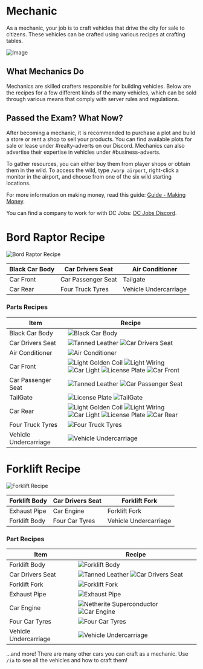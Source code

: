 # Mechanic

As a mechanic, your job is to craft vehicles that drive the city for sale to citizens. These vehicles can be crafted using various recipes at crafting tables.

![Image](https://i.imgur.com/kLscUWF.png)

## What Mechanics Do

Mechanics are skilled crafters responsible for building vehicles. Below are the recipes for a few different kinds of the many vehicles, which can be sold through various means that comply with server rules and regulations.

## Passed the Exam? What Now?

After becoming a mechanic, it is recommended to purchase a plot and build a store or rent a shop to sell your products. You can find available plots for sale or lease under #realty-adverts on our Discord. Mechanics can also advertise their expertise in vehicles under #business-adverts.

To gather resources, you can either buy them from player shops or obtain them in the wild. To access the wild, type `/warp airport`, right-click a monitor in the airport, and choose from one of the six wild starting locations.

For more information on making money, read this guide: [Guide - Making Money](https://democracycraft.net/threads/making-money.1410/).

You can find a company to work for with DC Jobs: [DC Jobs Discord](https://discord.gg/Q8rNjddjjh).

# Bord Raptor Recipe
![Bord Raptor Recipe](https://i.imgur.com/mgjHfFN.png)

| Black Car Body | Car Drivers Seat   | Air Conditioner       |
|----------------|--------------------|-----------------------|
| Car Front      | Car Passenger Seat | Tailgate              |
| Car Rear       | Four Truck Tyres   | Vehicle Undercarriage |

### Parts Recipes

| Item                        | Recipe                                                |
|-----------------------------|-------------------------------------------------------|
| Black Car Body              | ![Black Car Body](https://i.imgur.com/4YhS489.png) |
| Car Drivers Seat            | ![Tanned Leather](https://i.imgur.com/Cjk7nOJ.png) ![Car Drivers Seat](https://i.imgur.com/XFRHrG6.png) |
| Air Conditioner             | ![Air Conditioner](https://i.imgur.com/ze03WEv.png) |
| Car Front                   | ![Light Golden Coil](https://i.imgur.com/zrbOsKY.png) ![Light Wiring](https://i.imgur.com/V4Im9Um.png) ![Car Light](https://i.imgur.com/pmomGVu.png) ![License Plate](https://i.imgur.com/i5qyPGE.png) ![Car Front](https://i.imgur.com/zObg0Tf.png) |
| Car Passenger Seat          | ![Tanned Leather](https://i.imgur.com/Cjk7nOJ.png) ![Car Passenger Seat](https://i.imgur.com/KROcEoM.png) |
| TailGate                    | ![License Plate](https://i.imgur.com/i5qyPGE.png) ![TailGate](https://i.imgur.com/sZWMnvt.png)
| Car Rear                  | ![Light Golden Coil](https://i.imgur.com/zrbOsKY.png) ![Light Wiring](https://i.imgur.com/V4Im9Um.png) ![Car Light](https://i.imgur.com/pmomGVu.png) ![License Plate](https://i.imgur.com/i5qyPGE.png) ![Car Rear](https://i.imgur.com/EckXU70.png) |
| Four Truck Tyres              | ![Four Truck Tyres](https://i.imgur.com/A7ENjA2.png) |
| Vehicle Undercarriage       | ![Vehicle Undercarriage](https://i.imgur.com/Mhc6Vd5.png) |


# Forklift Recipe
![Forklift Recipe](https://i.imgur.com/McldNLN.png)

| Forklift Body  | Car Drivers Seat   | Forklift Fork         |
|----------------|--------------------|-----------------------|
| Exhaust Pipe   | Car Engine         | Forklift Fork         |
| Forklift Body  | Four Car Tyres     | Vehicle Undercarriage |

### Part Recipes

| Item                        | Recipe                                                |
|-----------------------------|-------------------------------------------------------|
| Forklift Body               | ![Forklift Body](https://i.imgur.com/nVoB7M8.png) |
| Car Drivers Seat            | ![Tanned Leather](https://i.imgur.com/Cjk7nOJ.png) ![Car Drivers Seat](https://i.imgur.com/XFRHrG6.png) |
| Forklift Fork               | ![Forklift Fork](https://i.imgur.com/RwSq7IN.png) |
| Exhaust Pipe                | ![Exhaust Pipe](https://i.imgur.com/OUJdEbT.png) |
| Car Engine                  | ![Netherite Superconductor](https://i.imgur.com/8O3InOj.png) ![Car Engine](https://i.imgur.com/59K8XBB.png) |
| Four Car Tyres              | ![Four Car Tyres](https://i.imgur.com/Cnsj6sp.png) |
| Vehicle Undercarriage       | ![Vehicle Undercarriage](https://i.imgur.com/Mhc6Vd5.png) |

...and more! There are many other cars you can craft as a mechanic. Use ``/ia`` to see all the vehicles and how to craft them!
